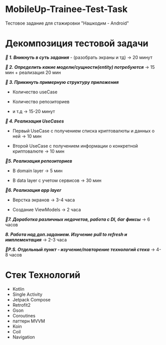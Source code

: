 # MobileUp-Trainee-Test-Task
Тестовое задание для стажировки "Нашкодим - Android"

#  Декомпозиция тестовой задачи

 ***:tada: 1. Вникнуть в суть задания*** - (разобрать экраны и тд) -> 20 минут

 ***:tada: 2. Определить какие модели/сущности(entity) потребуются*** -> 15 мин + реализация 20 мин

***:tada: 3. Прикинуть примерную структуру приложения***

- Количество useCase
* Количество репозиториев
+ и т.д -> 15-20 минут


***:tada: 4. Реализация UseCases***

* Первый UseCase с получением списка криптовалюты и данных о ней -> 10 мин

* Второй UseCase с получением информации о конкретной криптовалюте -> 10 мин

***:tada:5. Реализация репозиториев***

* В domain layer -> 5 мин

* В data layer с учетом сервисов -> 30 мин

***:tada:6. Реализация app layer***

* Верстка экранов -> 3-4 часа

* Создание ViewModels -> 2 часа

***:tada:7. Доработка различных недочетов, работа с DI, баг фиксы*** -> 6 часов

***8. Работа над доп.заданием. Изучение pull to refresh и имплементация*** -> 2-3 часа

***:tada:P.S. Отдельный пункт - изучение/повторение технологий стека*** -> 4-8 часов


# Стек Технологий 


* Kotlin
* Single Activity
* Jetpack Compose
* Retrofit2
* Gson 
* Coroutines
* паттерн MVVM
* Koin
* Coil
* Navigation

